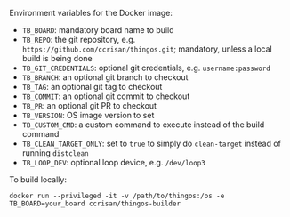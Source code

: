 Environment variables for the Docker image:

 - `TB_BOARD`: mandatory board name to build
 - `TB_REPO`: the git repository, e.g. `https://github.com/ccrisan/thingos.git`; mandatory, unless a local build is being done
 - `TB_GIT_CREDENTIALS`: optional git credentials, e.g. `username:password`
 - `TB_BRANCH`: an optional git branch to checkout
 - `TB_TAG`: an optional git tag to checkout
 - `TB_COMMIT`: an optional git commit to checkout
 - `TB_PR`: an optional git PR to checkout
 - `TB_VERSION`: OS image version to set
 - `TB_CUSTOM_CMD`: a custom command to execute instead of the build command
 - `TB_CLEAN_TARGET_ONLY`: set to `true` to simply do `clean-target` instead of running `distclean`
 - `TB_LOOP_DEV`: optional loop device, e.g. `/dev/loop3`

To build locally:

    docker run --privileged -it -v /path/to/thingos:/os -e TB_BOARD=your_board ccrisan/thingos-builder

